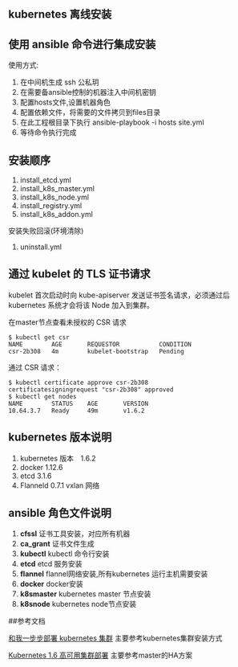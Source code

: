 ## kubernetes 离线安装

## 使用 ansible 命令进行集成安装

使用方式:

1.  在中间机生成 ssh 公私玥
2.  在需要备ansible控制的机器注入中间机密钥
3.  配置hosts文件,设置机器角色
4.  配置依赖文件，将需要的文件拷贝到files目录
5.  在此工程根目录下执行
        ansible-playbook -i hosts site.yml
6.  等待命令执行完成

## 安装顺序

1. install_etcd.yml
2. install_k8s_master.yml
3. install_k8s_node.yml
4. install_registry.yml
5. install_k8s_addon.yml

安装失败回滚(环境清除)

1. uninstall.yml

## 通过 kubelet 的 TLS 证书请求

kubelet 首次启动时向 kube-apiserver 发送证书签名请求，必须通过后 kubernetes 系统才会将该 Node 加入到集群。

在master节点查看未授权的 CSR 请求

    $ kubectl get csr
    NAME        AGE       REQUESTOR           CONDITION
    csr-2b308   4m        kubelet-bootstrap   Pending

通过 CSR 请求：

    $ kubectl certificate approve csr-2b308
    certificatesigningrequest "csr-2b308" approved
    $ kubectl get nodes
    NAME        STATUS    AGE       VERSION
    10.64.3.7   Ready     49m       v1.6.2


## kubernetes 版本说明
1. kubernetes 版本　1.6.2
2. docker 1.12.6
3. etcd 3.1.6
4. Flanneld 0.7.1 vxlan 网络

## ansible 角色文件说明
1. __cfssl__ 证书工具安装，对应所有机器
2. __ca_grant__ 证书文件生成
3. __kubectl__ kubectl 命令行安装
4. __etcd__ etcd 服务安装
5. __flannel__ flannel网络安装,所有kubernetes 运行主机需要安装
6. __docker__ docker安装
7. __k8smaster__ kubernetes master 节点安装
8. __k8snode__ kubernetes node节点安装

##参考文档

[和我一步步部署 kubernetes 集群](https://github.com/opsnull/follow-me-install-kubernetes-cluster) 主要参考kubernetes集群安装方式
    
[Kubernetes 1.6 高可用集群部署](http://blog.frognew.com/2017/04/install-ha-kubernetes-1.6-cluster.html) 主要参考master的HA方案

